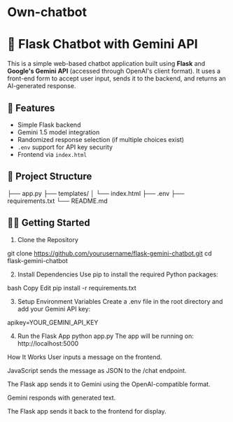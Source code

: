# Own-chatbot
# 🧠 Flask Chatbot with Gemini API

This is a simple web-based chatbot application built using **Flask** and **Google's Gemini API** (accessed through OpenAI's client format). It uses a front-end form to accept user input, sends it to the backend, and returns an AI-generated response.

## 🚀 Features

- Simple Flask backend
- Gemini 1.5 model integration
- Randomized response selection (if multiple choices exist)
- `.env` support for API key security
- Frontend via `index.html`

## 📁 Project Structure

├── app.py
├── templates/
│ └── index.html
├── .env
├── requirements.txt
└── README.md


## 🧑‍💻 Getting Started

1. Clone the Repository

git clone https://github.com/yourusername/flask-gemini-chatbot.git
cd flask-gemini-chatbot

2. Install Dependencies
Use pip to install the required Python packages:

bash
Copy
Edit
pip install -r requirements.txt

3. Setup Environment Variables
Create a .env file in the root directory and add your Gemini API key:

apikey=YOUR_GEMINI_API_KEY

4. Run the Flask App
python app.py
The app will be running on: http://localhost:5000

How It Works
User inputs a message on the frontend.

JavaScript sends the message as JSON to the /chat endpoint.

The Flask app sends it to Gemini using the OpenAI-compatible format.

Gemini responds with generated text.

The Flask app sends it back to the frontend for display.

